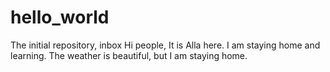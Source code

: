 # hello_world
The initial repository, inbox
Hi people,
It is Alla here. I am staying home and learning. The weather is beautiful, but I am staying home.
